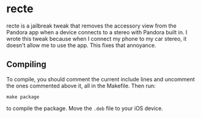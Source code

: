 # recte
recte is a jailbreak tweak that removes the accessory view from the Pandora app when a device connects to a stereo with Pandora built in. I wrote this tweak because when I connect my phone to my car stereo, it doesn't allow me to use the app. This fixes that annoyance.

## Compiling
To compile, you should comment the current include lines and uncomment the ones commented above it, all in the Makefile. Then run:
```
make package
```
to compile the package. Move the `.deb` file to your iOS device.
